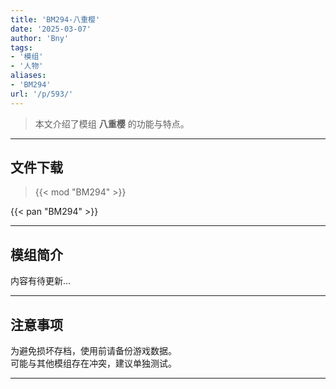 ```yaml
---
title: 'BM294-八重樱'
date: '2025-03-07'
author: 'Bny'
tags:
- '模组'
- '人物'
aliases:
- 'BM294'
url: '/p/593/'
---
```


> 本文介绍了模组 **八重樱** 的功能与特点。

---

## 文件下载  

> {{< mod "BM294" >}}  

{{< pan "BM294" >}}  

---

## 模组简介

>  
内容有待更新...  

---

## 注意事项

>  
为避免损坏存档，使用前请备份游戏数据。  
可能与其他模组存在冲突，建议单独测试。  

---

